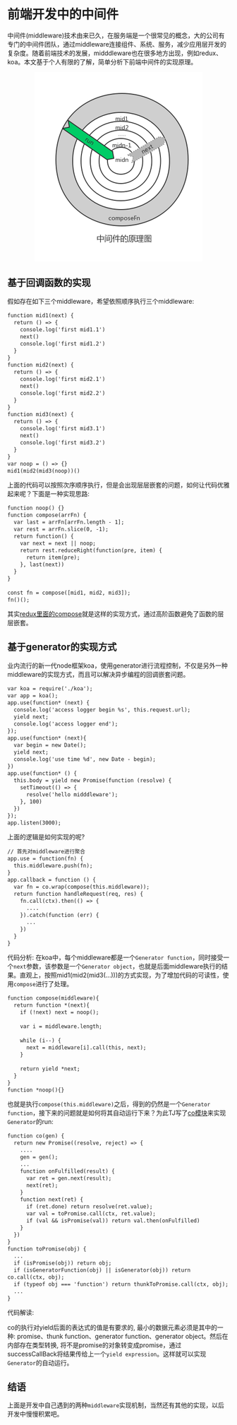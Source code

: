 # 前端开发中的中间件

中间件(middleware)技术由来已久，在服务端是一个很常见的概念，大的公司有专门的中间件团队，通过middleware连接组件、系统、服务，减少应用层开发的复杂度。随着前端技术的发展，midddleware也在很多地方出现，例如redux、koa。本文基于个人有限的了解，简单分析下前端中间件的实现原理。

<div style="margin: 0 auto; width: 100%; text-align: center"><img src="../img/middleware/middleware.png" /></div>

## 基于回调函数的实现

假如存在如下三个middleware，希望依照顺序执行三个middleware:

```
function mid1(next) {
  return () => {
    console.log('first mid1.1')
    next()
    console.log('first mid1.2')
  }
}
function mid2(next) {
  return () => {
    console.log('first mid2.1')
    next()
    console.log('first mid2.2')
  }
}
function mid3(next) {
  return () => {
    console.log('first mid3.1')
    next()
    console.log('first mid3.2')
  }
}
var noop = () => {}
mid1(mid2(mid3(noop))()
```
上面的代码可以按照次序顺序执行，但是会出现层层嵌套的问题，如何让代码优雅起来呢？下面是一种实现思路:

```
function noop() {}
function compose(arrFn) {
  var last = arrFn[arrFn.length - 1];
  var rest = arrFn.slice(0, -1);
  return function() {
    var next = next || noop;
    return rest.reduceRight(function(pre, item) {
      return item(pre);
    }, last(next))
  }
}

const fn = compose([mid1, mid2, mid3]);
fn()();
```
其实[redux里面的compose](https://github.com/reactjs/redux/blob/master/src/compose.js)就是这样的实现方式，通过高阶函数避免了函数的层层嵌套。

## 基于generator的实现方式

业内流行的新一代node框架koa，使用generator进行流程控制，不仅是另外一种middleware的实现方式，而且可以解决异步编程的回调嵌套问题。

```
var koa = require('./koa');
var app = koa();
app.use(function* (next) {
  console.log('access logger begin %s', this.request.url);
  yield next;
  console.log('access logger end');
});
app.use(function* (next){
  var begin = new Date();
  yield next;
  console.log('use time %d', new Date - begin);
})
app.use(function* () {
  this.body = yield new Promise(function (resolve) {
    setTimeout(() => {
      resolve('hello midddleware');
    }, 100)
  })
});
app.listen(3000);
```

上面的逻辑是如何实现的呢?

```
// 首先对middleware进行聚合
app.use = function(fn) {
  this.middleware.push(fn);
}
app.callback = function () {
  var fn = co.wrap(compose(this.middleware));
  return function handleRequest(req, res) {
    fn.call(ctx).then(() => {
      ....
    }).catch(function (err) {
      ...
    })
  }
}
```

代码分析: 在koa中，每个middleware都是一个`Generator function`，同时接受一个`next`参数，该参数是一个`Generator object`，也就是后面middleware执行的结果。直观上，按照mid1(mid2(mid3(...)))的方式实现，为了增加代码的可读性，使用`compose`进行了处理。

```
function compose(middleware){
  return function *(next){
    if (!next) next = noop();

    var i = middleware.length;

    while (i--) {
      next = middleware[i].call(this, next);
    }

    return yield *next;
  }
}
function *noop(){}
```

也就是执行`compose(this.middleware)`之后，得到的仍然是一个`Generator function`，接下来的问题就是如何将其自动运行下来？为此TJ写了[co模块](https://github.com/tj/co)来实现`Generator`的run:

```
function co(gen) {
  return new Promise((resolve, reject) => {
    ....
    gen = gen();
    ...
    function onFulfilled(result) {
      var ret = gen.next(result);
      next(ret);
    }
    function next(ret) {
      if (ret.done) return resolve(ret.value);
      var val = toPromise.call(ctx, ret.value);
      if (val && isPromise(val)) return val.then(onFulfilled)
    }
  })
}
function toPromise(obj) {
  ...
  if (isPromise(obj)) return obj;
  if (isGeneratorFunction(obj) || isGenerator(obj)) return co.call(ctx, obj);
  if (typeof obj === 'function') return thunkToPromise.call(ctx, obj);
  ...
}
```

代码解读:

co的执行对yield后面的表达式的值是有要求的, 最小的数据元素必须是其中的一种: promise、thunk function、generator function、generator object。然后在内部存在类型转换, 将不是promise的对象转变成promise，通过successCallBack将结果传给上一个`yield expression`。这样就可以实现`Generator`的自动运行。

## 结语

上面是开发中自己遇到的两种`middleware`实现机制，当然还有其他的实现，以后开发中慢慢积累吧。
